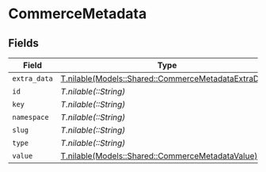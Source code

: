 # CommerceMetadata


## Fields

| Field                                                                                                    | Type                                                                                                     | Required                                                                                                 | Description                                                                                              |
| -------------------------------------------------------------------------------------------------------- | -------------------------------------------------------------------------------------------------------- | -------------------------------------------------------------------------------------------------------- | -------------------------------------------------------------------------------------------------------- |
| `extra_data`                                                                                             | [T.nilable(Models::Shared::CommerceMetadataExtraData)](../../models/shared/commercemetadataextradata.md) | :heavy_minus_sign:                                                                                       | N/A                                                                                                      |
| `id`                                                                                                     | *T.nilable(::String)*                                                                                    | :heavy_minus_sign:                                                                                       | N/A                                                                                                      |
| `key`                                                                                                    | *T.nilable(::String)*                                                                                    | :heavy_minus_sign:                                                                                       | N/A                                                                                                      |
| `namespace`                                                                                              | *T.nilable(::String)*                                                                                    | :heavy_minus_sign:                                                                                       | N/A                                                                                                      |
| `slug`                                                                                                   | *T.nilable(::String)*                                                                                    | :heavy_minus_sign:                                                                                       | N/A                                                                                                      |
| `type`                                                                                                   | *T.nilable(::String)*                                                                                    | :heavy_minus_sign:                                                                                       | N/A                                                                                                      |
| `value`                                                                                                  | [T.nilable(Models::Shared::CommerceMetadataValue)](../../models/shared/commercemetadatavalue.md)         | :heavy_minus_sign:                                                                                       | N/A                                                                                                      |